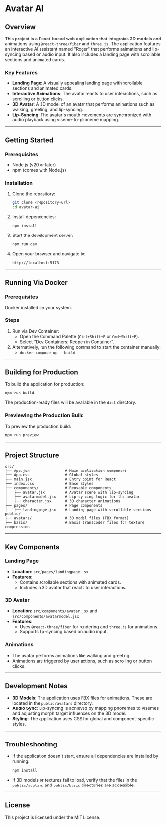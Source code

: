 # Avatar AI

## Overview

This project is a React-based web application that integrates 3D models and animations using `@react-three/fiber` and `three.js`. The application features an interactive AI assistant named "Roger" that performs animations and lip-syncing based on audio input. It also includes a landing page with scrollable sections and animated cards.

### Key Features
- **Landing Page**: A visually appealing landing page with scrollable sections and animated cards.
- **Interactive Animations**: The avatar reacts to user interactions, such as scrolling or button 
clicks.
- **3D Avatar**: A 3D model of an avatar that performs animations such as walking, greeting, and lip-syncing.
- **Lip-Syncing**: The avatar's mouth movements are synchronized with audio playback using viseme-to-phoneme mapping.
---

## Getting Started

### Prerequisites
- Node.js (v20 or later)
- npm (comes with Node.js)

### Installation
1. Clone the repository:
   ```bash
   git clone <repository-url>
   cd avatar-ai
   ```
2. Install dependencies:
   ```bash
   npm install
   ```
3. Start the development server:
   ```bash
   npm run dev
   ```
4. Open your browser and navigate to:
   ```bash
   http://localhost:5173
   ```

---


## Running Via Docker

### Prerequisites
Docker installed on your system.

### Steps
1. Run via Dev Container:
   - Open the Command Palette (`Ctrl+Shift+P` or `Cmd+Shift+P`).
   - Select “Dev Containers: Reopen in Container”.
2. Alternatively, run the following command to start the container manually:
      - `docker-compose up --build`
---



## Building for Production

To build the application for production:
```bash
npm run build
```

The production-ready files will be available in the `dist` directory.

### Previewing the Production Build
To preview the production build:
```bash
npm run preview
```

---

## Project Structure

```
src/
├── App.jsx                # Main application component
├── App.css                # Global styles
├── main.jsx               # Entry point for React
├── index.css              # Base styles
├── components/            # Reusable components
│   ├── avatar.jsx         # Avatar scene with lip-syncing
│   ├── avatarmodel.jsx    # Lip-syncing logic for the avatar
│   ├── character.jsx      # 3D character animations
├── pages/                 # Page components
│   ├── landingpage.jsx    # Landing page with scrollable sections
public/
├── avatars/               # 3D model files (FBX format)
├── basis/                 # Basis transcoder files for texture compression
```

---

## Key Components

### Landing Page
- **Location**: `src/pages/landingpage.jsx`
- **Features**:
  - Contains scrollable sections with animated cards.
  - Includes a 3D avatar that reacts to user interactions.

### 3D Avatar
- **Location**: `src/components/avatar.jsx` and `src/components/avatarmodel.jsx`
- **Features**:
  - Uses `@react-three/fiber` for rendering and `three.js` for animations.
  - Supports lip-syncing based on audio input.

### Animations
- The avatar performs animations like walking and greeting.
- Animations are triggered by user actions, such as scrolling or button clicks.

---

## Development Notes

- **3D Models**: The application uses FBX files for animations. These are located in the `public/avatars` directory.
- **Audio Sync**: Lip-syncing is achieved by mapping phonemes to visemes and adjusting morph target influences on the 3D model.
- **Styling**: The application uses CSS for global and component-specific styles.

---

## Troubleshooting

- If the application doesn't start, ensure all dependencies are installed by running:
  ```bash
  npm install
  ```
- If 3D models or textures fail to load, verify that the files in the `public/avatars` and `public/basis` directories are accessible.

---

## License
This project is licensed under the MIT License.
